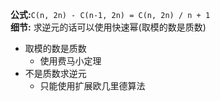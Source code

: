 **公式:**`C(n, 2n) - C(n-1, 2n) = C(n, 2n) / n + 1`\
**细节:** 求逆元的话可以使用快速幂(取模的数是质数)
- 取模的数是质数
  - 使用费马小定理
- 不是质数求逆元
  - 只能使用扩展欧几里德算法